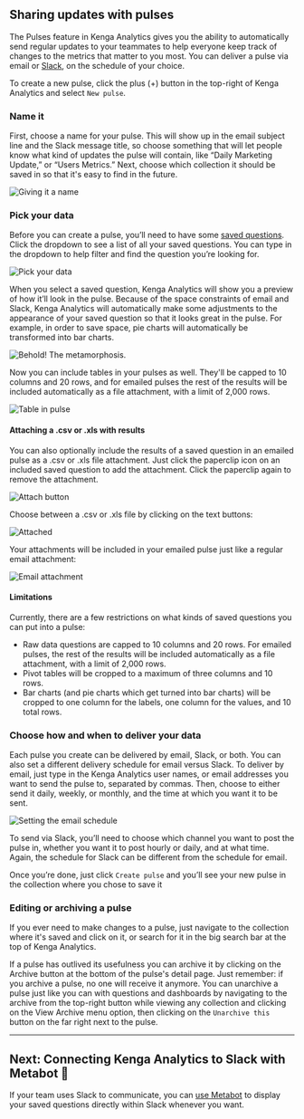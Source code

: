 ## Sharing updates with pulses

The Pulses feature in Kenga Analytics gives you the ability to automatically send regular updates to your teammates to help everyone keep track of changes to the metrics that matter to you most. You can deliver a pulse via email or [Slack](https://slack.com/), on the schedule of your choice.

To create a new pulse, click the plus (+) button in the top-right of Kenga Analytics and select `New pulse`.

### Name it

First, choose a name for your pulse. This will show up in the email subject line and the Slack message title, so choose something that will let people know what kind of updates the pulse will contain, like “Daily Marketing Update,” or “Users Metrics.” Next, choose which collection it should be saved in so that it's easy to find in the future.

![Giving it a name](images/pulses/02-name-it.png)

### Pick your data

Before you can create a pulse, you’ll need to have some [saved questions](06-sharing-answers.md). Click the dropdown to see a list of all your saved questions. You can type in the dropdown to help filter and find the question you’re looking for.

![Pick your data](images/pulses/03-pick-your-data.png)

When you select a saved question, Kenga Analytics will show you a preview of how it’ll look in the pulse. Because of the space constraints of email and Slack, Kenga Analytics will automatically make some adjustments to the appearance of your saved question so that it looks great in the pulse. For example, in order to save space, pie charts will automatically be transformed into bar charts.

![Behold! The metamorphosis.](images/pulses/04-transformation.png)

Now you can include tables in your pulses as well. They'll be capped to 10 columns and 20 rows, and for emailed pulses the rest of the results will be included automatically as a file attachment, with a limit of 2,000 rows.

![Table in pulse](images/pulses/table.png)

#### Attaching a .csv or .xls with results

You can also optionally include the results of a saved question in an emailed pulse as a .csv or .xls file attachment. Just click the paperclip icon on an included saved question to add the attachment. Click the paperclip again to remove the attachment.

![Attach button](images/pulses/attachments/attach-button.png)

Choose between a .csv or .xls file by clicking on the text buttons:

![Attached](images/pulses/attachments/attached.png)

Your attachments will be included in your emailed pulse just like a regular email attachment:

![Email attachment](images/pulses/attachments/email.png)

#### Limitations

Currently, there are a few restrictions on what kinds of saved questions you can put into a pulse:

- Raw data questions are capped to 10 columns and 20 rows. For emailed pulses, the rest of the results will be included automatically as a file attachment, with a limit of 2,000 rows.
- Pivot tables will be cropped to a maximum of three columns and 10 rows.
- Bar charts (and pie charts which get turned into bar charts) will be cropped to one column for the labels, one column for the values, and 10 total rows.

### Choose how and when to deliver your data

Each pulse you create can be delivered by email, Slack, or both. You can also set a different delivery schedule for email versus Slack. To deliver by email, just type in the Kenga Analytics user names, or email addresses you want to send the pulse to, separated by commas. Then, choose to either send it daily, weekly, or monthly, and the time at which you want it to be sent.

![Setting the email schedule](images/pulses/05-email-schedule.png)

To send via Slack, you’ll need to choose which channel you want to post the pulse in, whether you want it to post hourly or daily, and at what time. Again, the schedule for Slack can be different from the schedule for email.

Once you’re done, just click `Create pulse` and you’ll see your new pulse in the collection where you chose to save it

### Editing or archiving a pulse

If you ever need to make changes to a pulse, just navigate to the collection where it's saved and click on it, or search for it in the big search bar at the top of Kenga Analytics.

If a pulse has outlived its usefulness you can archive it by clicking on the Archive button at the bottom of the pulse's detail page. Just remember: if you archive a pulse, no one will receive it anymore. You can unarchive a pulse just like you can with questions and dashboards by navigating to the archive from the top-right button while viewing any collection and clicking on the View Archive menu option, then clicking on the `Unarchive this` button on the far right next to the pulse.

---

## Next: Connecting Kenga Analytics to Slack with Metabot 🤖

If your team uses Slack to communicate, you can [use Metabot](11-metabot.md) to display your saved questions directly within Slack whenever you want.
